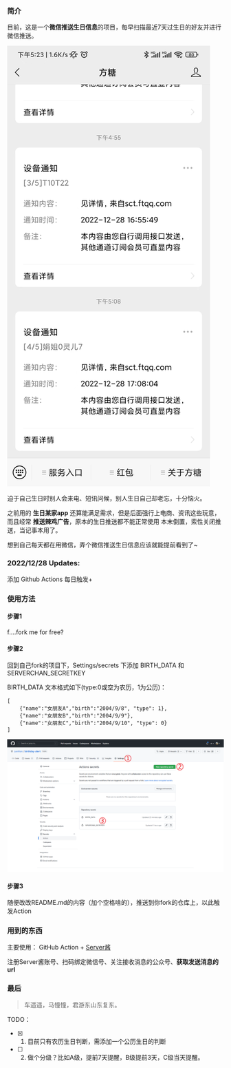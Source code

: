 ### 简介 
目前，这是一个**微信推送生日信息**的项目，每早扫描最近7天过生日的好友并进行微信推送。

![微信推送][1]

迫于自己生日时别人会来电、短讯问候，别人生日自己却老忘，十分恼火。

之前用的 **生日某家app** 还算能满足需求，但是后面强行上电商、资讯这些玩意，而且经常 **推送辣鸡广告**，原本的生日推送都不能正常使用 本末倒置，索性关闭推送，当记事本用了。

想到自己每天都在用微信，弄个微信推送生日信息应该就能提前看到了~

### 2022/12/28 Updates:
添加 Github Actions 每日触发+

### 使用方法
#### 步骤1
f....fork me for free?

#### 步骤2
回到自己fork的项目下，Settings/secrets 下添加 BIRTH_DATA 和 SERVERCHAN_SECRETKEY

BIRTH_DATA 文本格式如下(type:0或空为农历，1为公历)：

```
[
    {"name":"女朋友A","birth":"2004/9/8", "type": 1},
    {"name":"女朋友B","birth":"2004/9/9"},
    {"name":"女朋友C","birth":"2004/9/10", "type": 0}
]
```

![数据添加][3]

#### 步骤3

随便改改README.md的内容（加个空格啥的），推送到你fork的仓库上，以此触发Action

### 用到的东西
主要使用： GitHub Action + [Server酱][2]

注册Server酱账号、扫码绑定微信号、关注接收消息的公众号、**获取发送消息的url**

### 最后

> 车遥遥，马憧憧，君游东山东复东。

TODO：
* [x] 1. 目前只有农历生日判断，需添加一个公历生日的判断
* [ ] 2. 做个分级？比如A级，提前7天提醒，B级提前3天，C级当天提醒。


  <!-- [1]: https://i.loli.net/2018/10/19/5bc979a5a5253.png -->
  [1]: https://raw.githubusercontent.com/LonHon/birthday-alert/master/docs/msg-preview.jpg
  [2]: https://sc.ftqq.com/3.version
  [3]: https://raw.githubusercontent.com/LonHon/birthday-alert/master/docs/add-data.png
  <!-- [3]: https://i.loli.net/2018/10/19/5bc989a14e9f5.png -->
